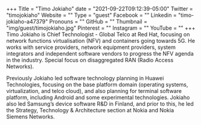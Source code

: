 +++
Title = "Timo Jokiaho"
date = "2021-09-22T09:12:39-05:00"
Twitter = "timojokiaho"
Website = ""
Type = "guest"
Facebook = ""
Linkedin = "timo-jokiaho-a47379"
Pronouns = ""
GitHub = ""
Thumbnail = "img/guest/timojokiaho.jpg"
Pinterest = ""
Instagram = ""
YouTube = ""
+++
Timo Jokiaho is Chief Technologist - Global Telco at Red Hat, focusing on network functions virtualisation (NFV) and containers going towards 5G. He works with service providers, network equipment providers, system integrators and independent software vendors to progress the NFV agenda in the industry. Special focus on disaggregated RAN (Radio Access Networks). 

Previously Jokiaho led software technology planning in Huawei Technologies, focusing on the base platform domain (operating systems, virtualization, and telco cloud), and also planning for terminal software platform, including Android and some experimental technologies. Jokiaho also led Samsung’s device software R&D in Finland, and prior to this, he led the Strategy, Technology & Architecture section at Nokia and Nokia Siemens Networks.
